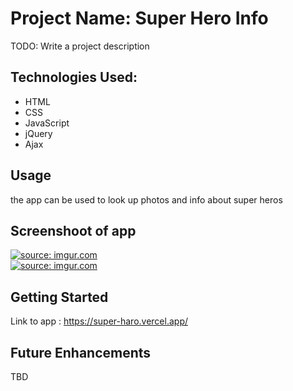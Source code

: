 
# Project Name: Super Hero Info
TODO: Write a project description
## Technologies Used:
- HTML 
- CSS 
- JavaScript
- jQuery
- Ajax
## Usage
the app can be used to look up photos and info about super heros 

## Screenshoot of app 
<a href="https://imgur.com/QLvOPrD"><img src="https://i.imgur.com/QLvOPrD.png?1" title="source: imgur.com" /></a>
<br>
<a href="https://imgur.com/QWywi5R"><img src="https://i.imgur.com/QWywi5R.png?1" title="source: imgur.com" /></a>

## Getting Started
Link to app : https://super-haro.vercel.app/

## Future Enhancements
TBD

